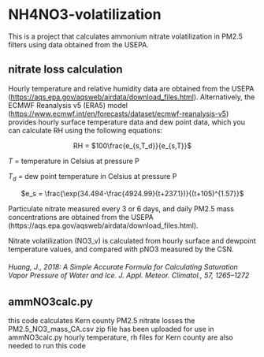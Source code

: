 # NH4NO3-volatilization

This is a project that calculates ammonium nitrate volatilization in PM2.5 filters using data obtained from the USEPA.

## nitrate loss calculation
Hourly temperature and relative humidity data are obtained from the USEPA (https://aqs.epa.gov/aqsweb/airdata/download_files.html).
Alternatively, the ECMWF Reanalysis v5 (ERA5) model (https://www.ecmwf.int/en/forecasts/dataset/ecmwf-reanalysis-v5) provides hourly surface temperature data and dew point data, which you can calculate RH using the following equations: 
<p align="center">
RH = $100\frac{e_{s,T_d}}{e_{s,T}}$ 
</p>

$T$ = temperature in Celsius at pressure P

$T_{d}$ = dew point temperature in Celsius at pressure P
<p align="center">
$e_s = \frac{\exp(34.494-\frac{4924.99}{t+237.1})}{(t+105)^{1.57}}$
</p>
Particulate nitrate measured every 3 or 6 days, and daily PM2.5 mass concentrations are obtained from the USEPA (https://aqs.epa.gov/aqsweb/airdata/download_files.html).

Nitrate volatilization (NO3_v) is calculated from hourly surface and dewpoint temperature values, and compared with pNO3 measured by the CSN. 
###### Huang, J., 2018: A Simple Accurate Formula for Calculating Saturation Vapor Pressure of Water and Ice. J. Appl. Meteor. Climatol., 57, 1265–1272

## ammNO3calc.py
this code calculates Kern county PM2.5 nitrate losses
the PM2.5_NO3_mass_CA.csv zip file has been uploaded for use in ammNO3calc.py
hourly temperature, rh files for Kern county are also needed to run this code

